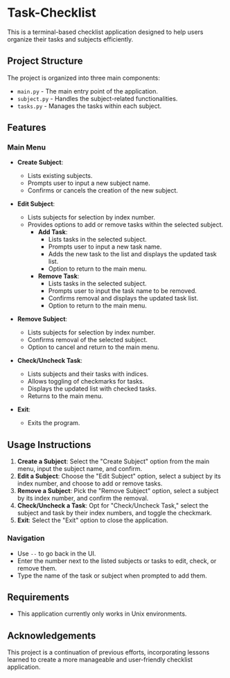 # Task-Checklist

This is a terminal-based checklist application designed to help users organize their tasks and subjects efficiently.

## Project Structure

The project is organized into three main components:

- `main.py` - The main entry point of the application.
- `subject.py` - Handles the subject-related functionalities.
- `tasks.py` - Manages the tasks within each subject.

## Features

### Main Menu

- **Create Subject**: 
  - Lists existing subjects.
  - Prompts user to input a new subject name.
  - Confirms or cancels the creation of the new subject.

- **Edit Subject**:
  - Lists subjects for selection by index number.
  - Provides options to add or remove tasks within the selected subject.
    - **Add Task**:
      - Lists tasks in the selected subject.
      - Prompts user to input a new task name.
      - Adds the new task to the list and displays the updated task list.
      - Option to return to the main menu.
    - **Remove Task**:
      - Lists tasks in the selected subject.
      - Prompts user to input the task name to be removed.
      - Confirms removal and displays the updated task list.
      - Option to return to the main menu.

- **Remove Subject**:
  - Lists subjects for selection by index number.
  - Confirms removal of the selected subject.
  - Option to cancel and return to the main menu.

- **Check/Uncheck Task**:
  - Lists subjects and their tasks with indices.
  - Allows toggling of checkmarks for tasks.
  - Displays the updated list with checked tasks.
  - Returns to the main menu.

- **Exit**:
  - Exits the program.

## Usage Instructions

1. **Create a Subject**: Select the "Create Subject" option from the main menu, input the subject name, and confirm.
2. **Edit a Subject**: Choose the "Edit Subject" option, select a subject by its index number, and choose to add or remove tasks.
3. **Remove a Subject**: Pick the "Remove Subject" option, select a subject by its index number, and confirm the removal.
4. **Check/Uncheck a Task**: Opt for "Check/Uncheck Task," select the subject and task by their index numbers, and toggle the checkmark.
5. **Exit**: Select the "Exit" option to close the application.

### Navigation

- Use `--` to go back in the UI.
- Enter the number next to the listed subjects or tasks to edit, check, or remove them.
- Type the name of the task or subject when prompted to add them.

## Requirements

- This application currently only works in Unix environments.

## Acknowledgements

This project is a continuation of previous efforts, incorporating lessons learned to create a more manageable and user-friendly checklist application.
